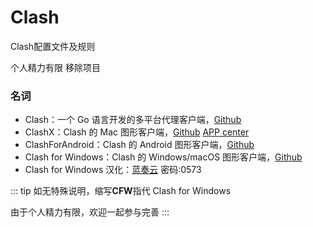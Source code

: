 # Clash
Clash配置文件及规则

个人精力有限 移除项目


### 名词

- Clash：一个 Go 语言开发的多平台代理客户端，[Github](https://github.com/Dreamacro/clash)
- ClashX：Clash 的 Mac 图形客户端，[Github](https://github.com/yichengchen/clashX)   [APP center](https://install.appcenter.ms/users/clashx/apps/clashx-pro/distribution_groups/public)
- ClashForAndroid：Clash 的 Android 图形客户端，[Github](https://github.com/Kr328/ClashForAndroid)
- Clash for Windows：Clash 的 Windows/macOS 图形客户端，[Github](https://github.com/Fndroid/clash_for_windows_pkg)
- Clash for Windows 汉化：[蓝奏云](https://shenweb.lanzous.com/b00ueejle) 密码:0573

::: tip
如无特殊说明，缩写**CFW**指代 Clash for Windows

由于个人精力有限，欢迎一起参与完善
:::
